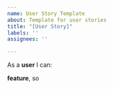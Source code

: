 ```yaml
---
name: User Story Template
about: Template for user stories
title: "[User Story]"
labels: ''
assignees: ''

---
```


As a **user** I can:

**feature**, so
